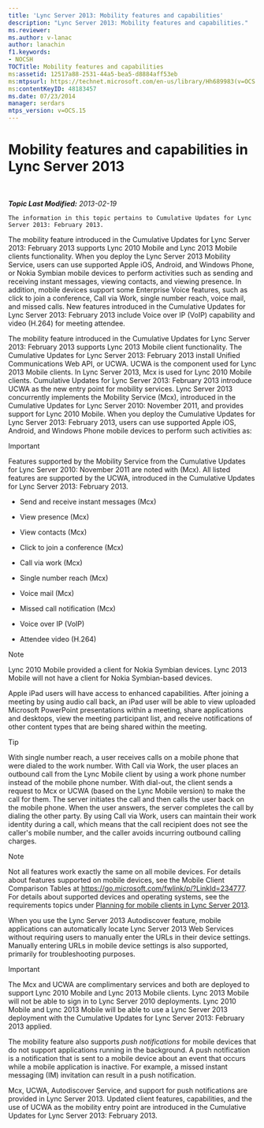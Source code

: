 ```yaml
---
title: 'Lync Server 2013: Mobility features and capabilities'
description: "Lync Server 2013: Mobility features and capabilities."
ms.reviewer: 
ms.author: v-lanac
author: lanachin
f1.keywords:
- NOCSH
TOCTitle: Mobility features and capabilities
ms:assetid: 12517a88-2531-44a5-bea5-d8884aff53eb
ms:mtpsurl: https://technet.microsoft.com/en-us/library/Hh689983(v=OCS.15)
ms:contentKeyID: 48183457
ms.date: 07/23/2014
manager: serdars
mtps_version: v=OCS.15
---
```


# Mobility features and capabilities in Lync Server 2013

<div data-xmlns="http://www.w3.org/1999/xhtml">

<div class="topic" data-xmlns="http://www.w3.org/1999/xhtml" data-msxsl="urn:schemas-microsoft-com:xslt" data-cs="https://msdn.microsoft.com/">

<div data-asp="https://msdn2.microsoft.com/asp">



</div>

<div id="mainSection">

<div id="mainBody">

<span> </span>

_**Topic Last Modified:** 2013-02-19_

    The information in this topic pertains to Cumulative Updates for Lync Server 2013: February 2013.

The mobility feature introduced in the Cumulative Updates for Lync Server 2013: February 2013 supports Lync 2010 Mobile and Lync 2013 Mobile clients functionality. When you deploy the Lync Server 2013 Mobility Service, users can use supported Apple iOS, Android, and Windows Phone, or Nokia Symbian mobile devices to perform activities such as sending and receiving instant messages, viewing contacts, and viewing presence. In addition, mobile devices support some Enterprise Voice features, such as click to join a conference, Call via Work, single number reach, voice mail, and missed calls. New features introduced in the Cumulative Updates for Lync Server 2013: February 2013 include Voice over IP (VoIP) capability and video (H.264) for meeting attendee.

The mobility feature introduced in the Cumulative Updates for Lync Server 2013: February 2013 supports Lync 2013 Mobile client functionality. The Cumulative Updates for Lync Server 2013: February 2013 install Unified Communications Web API, or UCWA. UCWA is the component used for Lync 2013 Mobile clients. In Lync Server 2013, Mcx is used for Lync 2010 Mobile clients. Cumulative Updates for Lync Server 2013: February 2013 introduce UCWA as the new entry point for mobility services. Lync Server 2013 concurrently implements the Mobility Service (Mcx), introduced in the Cumulative Updates for Lync Server 2010: November 2011, and provides support for Lync 2010 Mobile. When you deploy the Cumulative Updates for Lync Server 2013: February 2013, users can use supported Apple iOS, Android, and Windows Phone mobile devices to perform such activities as:

<div>


> [!IMPORTANT]  
> Features supported by the Mobility Service from the Cumulative Updates for Lync Server 2010: November 2011 are noted with (Mcx). All listed features are supported by the UCWA, introduced in the Cumulative Updates for Lync Server 2013: February 2013.



</div>

  - Send and receive instant messages (Mcx)

  - View presence (Mcx)

  - View contacts (Mcx)

  - Click to join a conference (Mcx)

  - Call via work (Mcx)

  - Single number reach (Mcx)

  - Voice mail (Mcx)

  - Missed call notification (Mcx)

  - Voice over IP (VoIP)

  - Attendee video (H.264)

<div>


> [!NOTE]  
> Lync 2010 Mobile provided a client for Nokia Symbian devices. Lync 2013 Mobile will not have a client for Nokia Symbian-based devices.



</div>

Apple iPad users will have access to enhanced capabilities. After joining a meeting by using audio call back, an iPad user will be able to view uploaded Microsoft PowerPoint presentations within a meeting, share applications and desktops, view the meeting participant list, and receive notifications of other content types that are being shared within the meeting.

<div>


> [!TIP]  
> With single number reach, a user receives calls on a mobile phone that were dialed to the work number. With Call via Work, the user places an outbound call from the Lync Mobile client by using a work phone number instead of the mobile phone number. With dial-out, the client sends a request to Mcx or UCWA (based on the Lync Mobile version) to make the call for them. The server initiates the call and then calls the user back on the mobile phone. When the user answers, the server completes the call by dialing the other party. By using Call via Work, users can maintain their work identity during a call, which means that the call recipient does not see the caller's mobile number, and the caller avoids incurring outbound calling charges.



</div>

<div>


> [!NOTE]  
> Not all features work exactly the same on all mobile devices. For details about features supported on mobile devices, see the Mobile Client Comparison Tables at <A href="https://go.microsoft.com/fwlink/p/?linkid=234777">https://go.microsoft.com/fwlink/p/?LinkId=234777</A>. For details about supported devices and operating systems, see the requirements topics under <A href="lync-server-2013-planning-for-mobile-clients.md">Planning for mobile clients in Lync Server 2013</A>.



</div>

When you use the Lync Server 2013 Autodiscover feature, mobile applications can automatically locate Lync Server 2013 Web Services without requiring users to manually enter the URLs in their device settings. Manually entering URLs in mobile device settings is also supported, primarily for troubleshooting purposes.

<div>


> [!IMPORTANT]  
> The Mcx and UCWA are complimentary services and both are deployed to support Lync 2010 Mobile and Lync 2013 Mobile clients. Lync 2013 Mobile will not be able to sign in to Lync Server 2010 deployments. Lync 2010 Mobile and Lync 2013 Mobile will be able to use a Lync Server 2013 deployment with the Cumulative Updates for Lync Server 2013: February 2013 applied.



</div>

The mobility feature also supports *push notifications* for mobile devices that do not support applications running in the background. A push notification is a notification that is sent to a mobile device about an event that occurs while a mobile application is inactive. For example, a missed instant messaging (IM) invitation can result in a push notification.

Mcx, UCWA, Autodiscover Service, and support for push notifications are provided in Lync Server 2013. Updated client features, capabilities, and the use of UCWA as the mobility entry point are introduced in the Cumulative Updates for Lync Server 2013: February 2013.

</div>

<span> </span>

</div>

</div>

</div>


